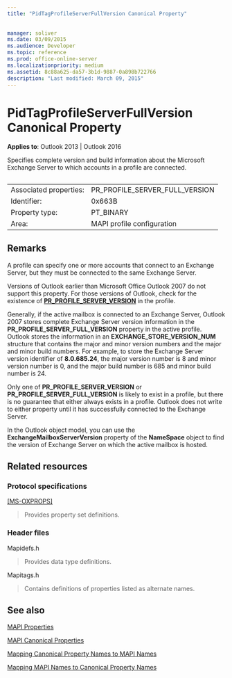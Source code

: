 ```yaml
---
title: "PidTagProfileServerFullVersion Canonical Property"
 
 
manager: soliver
ms.date: 03/09/2015
ms.audience: Developer
ms.topic: reference
ms.prod: office-online-server
ms.localizationpriority: medium
ms.assetid: 8c88a625-da57-3b1d-9887-0a898b722766
description: "Last modified: March 09, 2015"
---
```


# PidTagProfileServerFullVersion Canonical Property

  
  
**Applies to**: Outlook 2013 | Outlook 2016 
  
Specifies complete version and build information about the Microsoft Exchange Server to which accounts in a profile are connected.
  
## 

|||
|:-----|:-----|
|Associated properties:  <br/> |PR_PROFILE_SERVER_FULL_VERSION  <br/> |
|Identifier:  <br/> |0x663B  <br/> |
|Property type:  <br/> |PT_BINARY  <br/> |
|Area:  <br/> |MAPI profile configuration  <br/> |
   
## Remarks

A profile can specify one or more accounts that connect to an Exchange Server, but they must be connected to the same Exchange Server.
  
Versions of Outlook earlier than Microsoft Office Outlook 2007 do not support this property. For those versions of Outlook, check for the existence of **[PR_PROFILE_SERVER_VERSION](pidtagprofileserverversion-canonical-property.md)** in the profile. 
  
Generally, if the active mailbox is connected to an Exchange Server, Outlook 2007 stores complete Exchange Server version information in the **PR_PROFILE_SERVER_FULL_VERSION** property in the active profile. Outlook stores the information in an **EXCHANGE_STORE_VERSION_NUM** structure that contains the major and minor version numbers and the major and minor build numbers. For example, to store the Exchange Server version identifier of **8.0.685.24**, the major version number is 8 and minor version number is 0, and the major build number is 685 and minor build number is 24.
  
Only one of **PR_PROFILE_SERVER_VERSION** or **PR_PROFILE_SERVER_FULL_VERSION** is likely to exist in a profile, but there is no guarantee that either always exists in a profile. Outlook does not write to either property until it has successfully connected to the Exchange Server. 
  
In the Outlook object model, you can use the **ExchangeMailboxServerVersion** property of the **NameSpace** object to find the version of Exchange Server on which the active mailbox is hosted. 
  
## Related resources

### Protocol specifications

[[MS-OXPROPS]](https://msdn.microsoft.com/library/f6ab1613-aefe-447d-a49c-18217230b148%28Office.15%29.aspx)
  
> Provides property set definitions.
    
### Header files

Mapidefs.h
  
> Provides data type definitions.
    
Mapitags.h
  
> Contains definitions of properties listed as alternate names.
    
## See also



[MAPI Properties](mapi-properties.md)
  
[MAPI Canonical Properties](mapi-canonical-properties.md)
  
[Mapping Canonical Property Names to MAPI Names](mapping-canonical-property-names-to-mapi-names.md)
  
[Mapping MAPI Names to Canonical Property Names](mapping-mapi-names-to-canonical-property-names.md)

